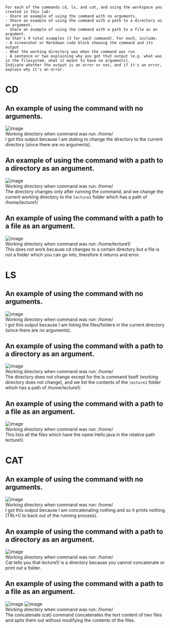 ```
For each of the commands cd, ls, and cat, and using the workspace you created in this lab:
- Share an example of using the command with no arguments.
- Share an example of using the command with a path to a directory as an argument.
- Share an example of using the command with a path to a file as an argument.
So that's 9 total examples (3 for each command). For each, include:
- A screenshot or Markdown code block showing the command and its output
- What the working directory was when the command was run
- A sentence or two explaining why you got that output (e.g. what was in the filesystem, what it meant to have no arguments).
Indicate whether the output is an error or not, and if it's an error, explain why it's an error.
```
# CD
## An example of using the command with no arguments.
![image](https://github.com/widjaja0/cse15l-lab-report/assets/62527551/6476d294-e634-4c59-b7bb-6aff6537d3ca) <br>
Working directory when command was run: /home/ <br>
I got this output because I am stating to change the directory to the current directory (since there are no arguments).

## An example of using the command with a path to a directory as an argument.
![image](https://github.com/widjaja0/cse15l-lab-report/assets/62527551/56db7d46-b591-4958-b9b9-9e06b951e20b) <br>
Working directory when command was run: /home/ <br>
The directory changes only after running the command, and we change the current working directory to the `lecture1` folder which has a path of /home/lecture1/

## An example of using the command with a path to a file as an argument.
![image](https://github.com/widjaja0/cse15l-lab-report/assets/62527551/0c0c5077-1437-4921-8330-94a340bccde0) <br>
Working directory when command was run: /home/lecture1/ <br>
This does not work because cd changes to a certain directory but a file is not a folder which you can go into, therefore it returns and error.

# LS
## An example of using the command with no arguments.
![image](https://github.com/widjaja0/cse15l-lab-report/assets/62527551/7c247dbe-4f1e-40e7-a333-9f539a23e20b) <br>
Working directory when command was run: /home/ <br>
I got this output because I am listing the files/folders in the current directory (since there are no arguments).

## An example of using the command with a path to a directory as an argument.
![image](https://github.com/widjaja0/cse15l-lab-report/assets/62527551/290defd6-f907-4285-b35e-fa309fd70fa4) <br>
Working directory when command was run: /home/ <br>
The directory does not change except for the ls command itself (working directory does not change), and we list the contents of the `lecture1` folder which has a path of /home/lecture1/.

## An example of using the command with a path to a file as an argument.
![image](https://github.com/widjaja0/cse15l-lab-report/assets/62527551/acca9825-d76c-498f-b8cf-5cf54d79118d) <br>
Working directory when command was run: /home/ <br>
This lists all the files which have the name Hello.java in the relative path lecture1/.

# CAT
## An example of using the command with no arguments.
![image](https://github.com/widjaja0/cse15l-lab-report/assets/62527551/0725a6b3-ff0a-4a88-865d-53f02f988108) <br>
Working directory when command was run: /home/ <br>
I got this output because I am concatenating nothing and so it prints nothing (TRL+C to back out of the running process).

## An example of using the command with a path to a directory as an argument.
![image](https://github.com/widjaja0/cse15l-lab-report/assets/62527551/e5f44c77-04bf-44ba-9a0b-89c8c80a221c) <br>
Working directory when command was run: /home/ <br>
Cat tells you that lecture1/ is a directory because you cannot concatenate or print out a folder.

## An example of using the command with a path to a file as an argument.
![image](https://github.com/widjaja0/cse15l-lab-report/assets/62527551/9bcbc085-af96-404d-ad4f-6eb4e2ba24f8)
![image](https://github.com/widjaja0/cse15l-lab-report/assets/62527551/f0930dd0-7e01-4d4d-8a3f-b297bfef0b39) <br>
Working directory when command was run: /home/ <br>
The concatenate (cat) command concatenates the text content of two files and spits them out without modifying the contents of the files.
